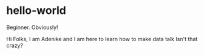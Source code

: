 # hello-world
Beginner. Obviously!

Hi Folks,
I am Adenike and I am here to learn how to make data talk
Isn't that crazy?
